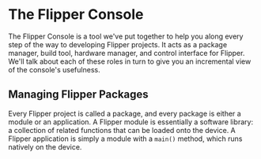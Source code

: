 # The Flipper Console

The Flipper Console is a tool we've put together to help you along every step
of the way to developing Flipper projects. It acts as a package manager, build
tool, hardware manager, and control interface for Flipper. We'll talk about
each of these roles in turn to give you an incremental view of the console's
usefulness.

## Managing Flipper Packages

Every Flipper project is called a package, and every package is either a
module or an application. A Flipper module is essentially a software library:
a collection of related functions that can be loaded onto the device. A
Flipper application is simply a module with a `main()` method, which runs
natively on the device.
